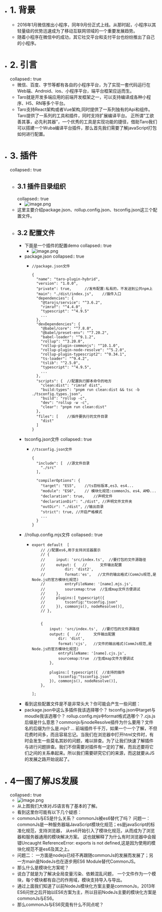 - # 1. 背景
	- 2016年1月微信推出小程序，同年9月份正式上线。从那时起，小程序以其轻量级的优势迅速成为了移动互联网领域的一个重要发展趋势。
	- 随着小程序在微信中的成功，其它社交平台和支付平台也纷纷推出了自己的小程序。
- # 2. 引言
  collapsed:: true
	- 微信、百度、字节等都有各自的小程序平台，为了实现一套代码运行在Web端、Android、ios、小程序平台，端平台框架应运而生。
	- Taro就是开发多端应用的前端开发框架之一，可以支持编译成各种小程序、H5、RN等多个平台。
	- Taro支持React架构或者Vue架构,同时提供了一系列独有的Api和组件。
	  Taro提供了一系列的工具和插件，同时支持扩展编译平台。
	  正所谓“工欲善其事，必先利其器”，一个优秀的工具是实现功能的捷径，借助Taro我们可以搭建一个Wuba编译平台插件，那么首先我们需要了解javaScript打包如何进行配置。
- # 3. 插件
  collapsed:: true
	- ## 3.1 插件目录组织
	  collapsed:: true
		- ![image.png](../assets/image_1684432286131_0.png)
	- 这里主要介绍package.json、rollup.config.json、tsconfig.json这三个配置文件。
	- ## 3.2 配置文件
		- 下面是一个插件的配置demo
		  collapsed:: true
			- ![image.png](../assets/image_1684432306644_0.png)
		- package.json
		  collapsed:: true
			- ```
			  //package.json文件
			  
			  {
			    "name": "taro-plugin-hybrid",
			    "version": "1.0.0",
			    "private": true,      //发布配置:私有的，不发送到公共npm上
			    "main": "./dist/index.js",    //插件入口
			    "dependencies": {
			      "@tarojs/service": "^3.6.2",
			      "rimraf": "^4.4.0",
			      "typescript": "^4.9.5"
			      ...
			    },
			    "devDependencies": {
			      "@babel/core": "^7.8.0",
			      "@babel/preset-env": "^7.20.2",
			      "babel-loader": "^9.1.2",
			      "rollup": "^3.20.0",
			      "rollup-plugin-commonjs": "^10.1.0",
			      "rollup-plugin-node-resolve": "^5.2.0",
			      "rollup-plugin-typescript2": "^0.34.1",
			      "ts-loader": "^9.4.2",
			      "tslib": "^2.5.0",
			      "typescript": "^4.9.5",
			      ...
			    },
			    "scripts": {  //配置执行脚本命令的地方
			      "clean:dist": "rimraf dist",
			      "build:types": "pnpm run clean:dist && tsc -b ./tsconfig.types.json",
			      "build": "rollup -c",
			      "dev": "rollup -w -c",
			      "clear": "pnpm run clean:dist"
			    },
			    "files": [    //插件要执行的文件目录
			      "dist"
			    ]
			  }
			  ```
		- tsconfig.json文件
		  collapsed:: true
			- ```
			  //tsconfig.json文件
			  
			  {
			    "include": [  //源文件目录
			      "./src"
			    ],
			  
			    "compilerOptions": {
			      "target": "ES5",    //ts目标版本,es3、es4...
			      "module": "ES6",    // 模块化规范:commonJs、es4、AMD...
			      "declaration": true,    //声明文件
			      "declarationDir": "./dist", //声明文件文件夹
			      "outDir": "./dist", //输出目录
			      "strict": true, //开启严格模式
			      ...
			    }
			  }
			  
			  ```
		- //rollup.config.mjs文件
		  collapsed:: true
			- ```
			  export default  [
			      // //配置es6,用于支持浏览器展示
			      // {
			      //     input: 'src/index.ts',  //要打包的文件源路径
			      //     output: {   //      文件输出配置
			      //         dir: 'dist2',
			      //         format:'es',   //文件的输出格式(CommJs规范,是Node.js的官方模块化规范)
			      //         entryFileName: '[name].mjs.js',
			      //         sourcemap:true  //生成map文件方便调试
			      //     },
			      //     plugins:[ typescript({
			      //         tsconfig:"tsconfig.json"
			      //     }), commonjs(), nodeResolve()],
			      // },
			  
			  
			      {
			          input: 'src/index.ts',  //要打包的文件源路径
			          output: {   //      文件输出配置
			              dir: 'dist',
			              format:'cjs',   //文件的输出格式(CommJs规范,是Node.js的官方模块化规范)
			              entryFileName: '[name].cjs.js',
			              sourcemap:true  //生成map文件方便调试
			          },
			          
			          plugins:[ typescript({  //支持的插件
			              tsconfig:"tsconfig.json"
			          }), commonjs(), nodeResolve()],
			      },
			  
			  ];
			  ```
		- 看到这些配置文件是不是非常头大？你可能会产生一些问题：
		- package.json中这么多插件我该选择哪个？
		  tsconfig.json中target与moudle我该选哪个？
		  rollup.config.mjs中format格式选哪个？.cjs.js后缀是什么意思？commonjs与nodeResolve插件为什么要用？文件名的后缀为什么是.mjs?
		  …
		  前端插件千千万，如果一个一个了解，不但花费时间多，而且容易忘记。当我们在浏览器中打开html文件时，有时会发生一些莫名其妙的问题，难以排查。为了让我们快速了解插件与进行问题排查。我们不但需要对插件有一定的了解，而且还要将它们之间的关系串起来。所以我们需要研究它们的来源，而这就要从JS的发展之路开始说起了。
- # 4一图了解JS发展
  collapsed:: true
	- ![image.png](../assets/image_1684432373315_0.png)
	- 从上图我们大体对JS语言有了基本的了解。
	- 看到这里你可能有以下几个疑惑：
	- commonJs与ES是什么关系？
	  commonJs被es6替代了吗？
	  问题一：commonJs是一种服务器端JavaScript模块化规范；es是javaScript的标准化规范，支持浏览器， 从es6开始引入了模块化规范，从而成为了浏览器和服务器通用的模块解决方案。 这也就解释了为什么有时浏览器中会报错Uncaught ReferenceError: exports is not defined,这是因为使用的模块化规范不是es6及其之上。
	- 问题二： 一方面是nodejs已经不再跟随commonJs的发展而发展了；另一方main是NodeJs也在逐步用ES6 Module替代CommonJS。
	- 那么什么是模块化方案呢？
	- 说白了就是为了解决全局变量污染、依赖混乱问题， 一个文件作为一个模块，每个模块都有自己的作用域，模块支持导入与导出。
	- 通过上面我们知道了以前NodeJs模块化方案主要是commonJs，2013年ES6问世之后开始以ES6方案为主，所以目前NodeJs主要的模块化方案是commonJs与ES6。
	- 那么commonJs与ES6究竟有什么不同点呢？
